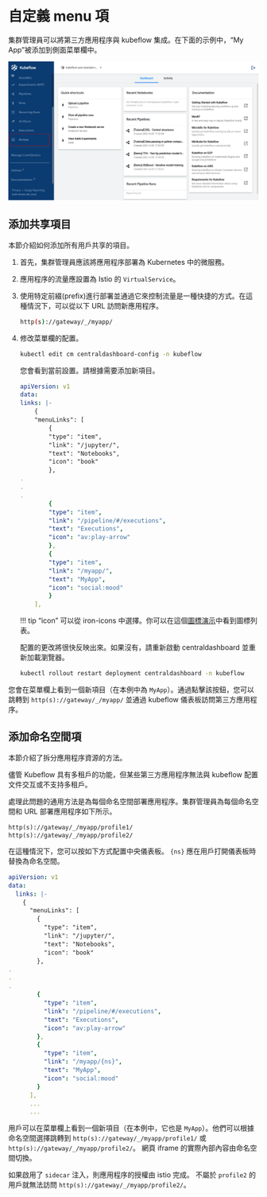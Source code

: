 # 自定義 menu 項

集群管理員可以將第三方應用程序與 kubeflow 集成。在下面的示例中，“My App”被添加到側面菜單欄中。

![](./assets/customize-menu-add-app.png)

## 添加共享項目

本節介紹如何添加所有用戶共享的項目。

1. 首先，集群管理員應該將應用程序部署為 Kubernetes 中的微服務。
2. 應用程序的流量應設置為 Istio 的 `VirtualService`。
3. 使用特定前綴(prefix)進行部署並通過它來控制流量是一種快捷的方式。在這種情況下，可以從以下 URL 訪問新應用程序。

    ```bash
    http(s)://gateway/_/myapp/
    ```


4. 修改菜單欄的配置。

    ```bash
    kubectl edit cm centraldashboard-config -n kubeflow
    ```

    您會看到當前設置。請根據需要添加新項目。

    ```yaml
    apiVersion: v1
    data:
    links: |-
        {
        "menuLinks": [
            {
            "type": "item",
            "link": "/jupyter/",
            "text": "Notebooks",
            "icon": "book"
            },
    .
    .
    .
            {
            "type": "item",
            "link": "/pipeline/#/executions",
            "text": "Executions",
            "icon": "av:play-arrow"
            },
            {
            "type": "item",
            "link": "/myapp/",
            "text": "MyApp",
            "icon": "social:mood"
            }
        ],
    ```

    !!! tip
            “icon” 可以從 iron-icons 中選擇。你可以在這個[圖標演示](https://kevingleason.me/Polymer-Todo/bower_components/iron-icons/demo/index.html)中看到圖標列表。

    配置的更改將很快反映出來。如果沒有，請重新啟動 centraldashboard 並重新加載瀏覽器。

    ```bash
    kubectl rollout restart deployment centraldashboard -n kubeflow
    ```

您會在菜單欄上看到一個新項目（在本例中為 `MyApp`）。通過點擊該按鈕，您可以跳轉到 `http(s)://gateway/_/myapp/` 並通過 kubeflow 儀表板訪問第三方應用程序。

## 添加命名空間項

本節介紹了拆分應用程序資源的方法。

儘管 Kubeflow 具有多租戶的功能，但某些第三方應用程序無法與 kubeflow 配置文件交互或不支持多租戶。

處理此問題的通用方法是為每個命名空間部署應用程序。集群管理員為每個命名空間和 URL 部署應用程序如下所示。

```
http(s)://gateway/_/myapp/profile1/
http(s)://gateway/_/myapp/profile2/
```

在這種情況下，您可以按如下方式配置中央儀表板。 `{ns}` 應在用戶打開儀表板時替換為命名空間。

```yaml
apiVersion: v1
data:
  links: |-
    {
      "menuLinks": [
        {
          "type": "item",
          "link": "/jupyter/",
          "text": "Notebooks",
          "icon": "book"
        },
.
.
.
        {
          "type": "item",
          "link": "/pipeline/#/executions",
          "text": "Executions",
          "icon": "av:play-arrow"
        },
        {
          "type": "item",
          "link": "/myapp/{ns}",
          "text": "MyApp",
          "icon": "social:mood"
        }
      ],
      ...
      ...
```

用戶可以在菜單欄上看到一個新項目（在本例中，它也是 `MyApp`）。他們可以根據命名空間選擇跳轉到 `http(s)://gateway/_/myapp/profile1/` 或 `http(s)://gateway/_/myapp/profile2/`。 網頁 iframe 的實際內部內容由命名空間切換。

如果啟用了 `sidecar` 注入，則應用程序的授權由 istio 完成。 不屬於 `profile2` 的用戶就無法訪問 `http(s)://gateway/_/myapp/profile2/`。

